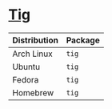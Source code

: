 # [Tig](https://github.com/jonas/tig)

| Distribution | Package |
| ------------ | ------- |
| Arch Linux   | `tig`   |
| Ubuntu       | `tig`   |
| Fedora       | `tig`   |
| Homebrew     | `tig`   |
